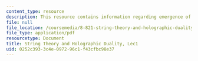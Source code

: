 ```yaml
---
content_type: resource
description: This resource contains information regarding emergence of gravity.
file: null
file_location: /coursemedia/8-821-string-theory-and-holographic-duality-fall-2014/0252c3933c4e097296c1f43cfbc98e37_MIT8_821S15_Lec1.pdf
file_type: application/pdf
resourcetype: Document
title: String Theory and Holographic Duality, Lec1
uid: 0252c393-3c4e-0972-96c1-f43cfbc98e37
---
```

